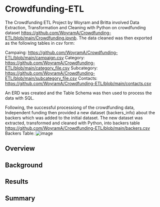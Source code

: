 # Crowdfunding-ETL
The Crowdfunding ETL Project by Woyram and Britta involved Data Extraction, Transformation and Cleaning with Python on crowdfunding dataset https://github.com/WoyramA/Crowdfunding-ETL/blob/main/Crowdfunding.ipynb. The data cleaned was then exported as the following tables in csv form:

Campaing: 
https://github.com/WoyramA/Crowdfunding-ETL/blob/main/campaign.csv
Category: 
https://github.com/WoyramA/Crowdfunding-ETL/blob/main/category_file.csv
Subcategory: 
https://github.com/WoyramA/Crowdfunding-ETL/blob/main/subcategory_file.csv
Contacts:
https://github.com/WoyramA/Crowdfunding-ETL/blob/main/contacts.csv

An ERD was created and the Table Schema was then used to process the data with SQL.

Following, the successful processiong of the crowdfunding data, Independent funding then provided a new dataset (backers_info) about the backers which was added to the initial dataset. The new dataset was extracted, transformed and cleaned with Python, into backers table https://github.com/WoyramA/Crowdfunding-ETL/blob/main/backers.csv
Backers Table:
![image](https://user-images.githubusercontent.com/114967995/216793873-da6f949b-3a47-41b3-b476-e388be95b57e.png)




## Overview


## Background


## Results


## Summary



